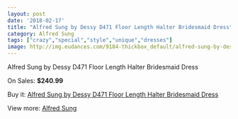 ```yaml
---
layout: post
date: '2018-02-17'
title: "Alfred Sung by Dessy D471 Floor Length Halter Bridesmaid Dress"
category: Alfred Sung
tags: ["crazy","special","style","unique","dresses"]
image: http://img.eudances.com/9184-thickbox_default/alfred-sung-by-dessy-d471-floor-length-halter-bridesmaid-dress.jpg
---
```

Alfred Sung by Dessy D471 Floor Length Halter Bridesmaid Dress

On Sales: **$240.99**
<a href="https://www.eudances.com/en/alfred-sung/3082-alfred-sung-by-dessy-d471-floor-length-halter-bridesmaid-dress.html"><amp-img layout="responsive" width="600" height="600" src="//img.eudances.com/9184-thickbox_default/alfred-sung-by-dessy-d471-floor-length-halter-bridesmaid-dress.jpg" alt="Alfred Sung by Dessy D471 Floor Length Halter Bridesmaid Dress 0" /></a>
<a href="https://www.eudances.com/en/alfred-sung/3082-alfred-sung-by-dessy-d471-floor-length-halter-bridesmaid-dress.html"><amp-img layout="responsive" width="600" height="600" src="//img.eudances.com/9187-thickbox_default/alfred-sung-by-dessy-d471-floor-length-halter-bridesmaid-dress.jpg" alt="Alfred Sung by Dessy D471 Floor Length Halter Bridesmaid Dress 1" /></a>
<a href="https://www.eudances.com/en/alfred-sung/3082-alfred-sung-by-dessy-d471-floor-length-halter-bridesmaid-dress.html"><amp-img layout="responsive" width="600" height="600" src="//img.eudances.com/9186-thickbox_default/alfred-sung-by-dessy-d471-floor-length-halter-bridesmaid-dress.jpg" alt="Alfred Sung by Dessy D471 Floor Length Halter Bridesmaid Dress 2" /></a>
<a href="https://www.eudances.com/en/alfred-sung/3082-alfred-sung-by-dessy-d471-floor-length-halter-bridesmaid-dress.html"><amp-img layout="responsive" width="600" height="600" src="//img.eudances.com/9185-thickbox_default/alfred-sung-by-dessy-d471-floor-length-halter-bridesmaid-dress.jpg" alt="Alfred Sung by Dessy D471 Floor Length Halter Bridesmaid Dress 3" /></a>

Buy it: [Alfred Sung by Dessy D471 Floor Length Halter Bridesmaid Dress](https://www.eudances.com/en/alfred-sung/3082-alfred-sung-by-dessy-d471-floor-length-halter-bridesmaid-dress.html "Alfred Sung by Dessy D471 Floor Length Halter Bridesmaid Dress")

View more: [Alfred Sung](https://www.eudances.com/en/52-alfred-sung "Alfred Sung")